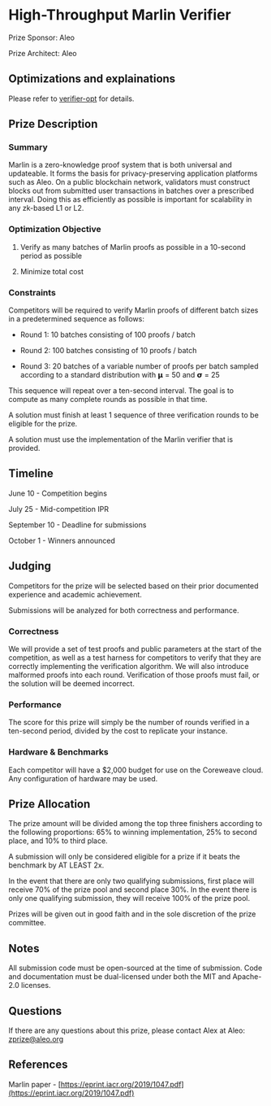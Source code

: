 # High-Throughput Marlin Verifier

Prize Sponsor: Aleo

Prize Architect: Aleo

## Optimizations and explainations

Please refer to [verifier-opt](./verifier-opt.md) for details.

## Prize Description

### Summary

Marlin is a zero-knowledge proof system that is both universal and updateable. It forms the basis for privacy-preserving application platforms such as Aleo. On a public blockchain network, validators must construct blocks out from submitted user transactions in batches over a prescribed interval. Doing this as efficiently as possible is important for scalability in any zk-based L1 or L2.

### Optimization Objective

1.  Verify as many batches of Marlin proofs as possible in a 10-second period as possible

2.  Minimize total cost


### Constraints

Competitors will be required to verify Marlin proofs of different batch sizes in a predetermined sequence as follows:

-   Round 1: 10 batches consisting of 100 proofs / batch

-   Round 2: 100 batches consisting of 10 proofs / batch

-   Round 3: 20 batches of a variable number of proofs per batch sampled according to a standard distribution with 𝝻 = 50 and 𝞂 = 25


This sequence will repeat over a ten-second interval. The goal is to compute as many complete rounds as possible in that time.

A solution must finish at least 1 sequence of three verification rounds to be eligible for the prize.

A solution must use the implementation of the Marlin verifier that is provided.




## Timeline



June 10 - Competition begins

July 25 - Mid-competition IPR

September 10 - Deadline for submissions

October 1 - Winners announced

## Judging



Competitors for the prize will be selected based on their prior documented experience and academic achievement.



Submissions will be analyzed for both correctness and performance.

### Correctness



We will provide a set of test proofs and public parameters at the start of the competition, as well as a test harness for competitors to verify that they are correctly implementing the verification algorithm. We will also introduce malformed proofs into each round. Verification of those proofs must fail, or the solution will be deemed incorrect.

### Performance

The score for this prize will simply be the number of rounds verified in a ten-second period, divided by the cost to replicate your instance.

### Hardware & Benchmarks

Each competitor will have a $2,000 budget for use on the Coreweave cloud. Any configuration of hardware may be used.

## Prize Allocation

The prize amount will be divided among the top three finishers according to the following proportions: 65% to winning implementation, 25% to second place, and 10% to third place.



A submission will only be considered eligible for a prize if it beats the benchmark by AT LEAST 2x.



In the event that there are only two qualifying submissions, first place will receive 70% of the prize pool and second place 30%. In the event there is only one qualifying submission, they will receive 100% of the prize pool.



Prizes will be given out in good faith and in the sole discretion of the prize committee.



## Notes



All submission code must be open-sourced at the time of submission. Code and documentation must be dual-licensed under both the MIT and Apache-2.0 licenses.

## Questions



If there are any questions about this prize, please contact Alex at Aleo: [zprize@aleo.org](mailto:zprize@aleo.org)



## References

Marlin paper - [https://eprint.iacr.org/2019/1047.pdf](https://eprint.iacr.org/2019/1047.pdf)
